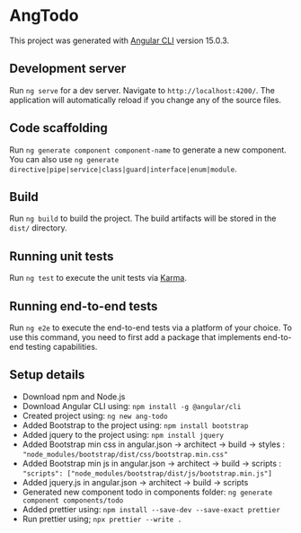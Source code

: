 # AngTodo

This project was generated with [Angular CLI](https://github.com/angular/angular-cli) version 15.0.3.

## Development server

Run `ng serve` for a dev server. Navigate to `http://localhost:4200/`. The application will automatically reload if you change any of the source files.

## Code scaffolding

Run `ng generate component component-name` to generate a new component. You can also use `ng generate directive|pipe|service|class|guard|interface|enum|module`.

## Build

Run `ng build` to build the project. The build artifacts will be stored in the `dist/` directory.

## Running unit tests

Run `ng test` to execute the unit tests via [Karma](https://karma-runner.github.io).

## Running end-to-end tests

Run `ng e2e` to execute the end-to-end tests via a platform of your choice. To use this command, you need to first add a package that implements end-to-end testing capabilities.

## Setup details

- Download npm and Node.js
- Download Angular CLI using: `npm install -g @angular/cli`
- Created project using: `ng new ang-todo`
- Added Bootstrap to the project using: `npm install bootstrap`
- Added jquery to the project using: `npm install jquery`
- Added Bootstrap min css in angular.json -> architect -> build -> styles : `"node_modules/bootstrap/dist/css/bootstrap.min.css"`
- Added Bootstrap min js in angular.json -> architect -> build -> scripts : `"scripts": ["node_modules/bootstrap/dist/js/bootstrap.min.js"]`
- Added jquery.js in angular.json -> architect -> build -> scripts
- Generated new component todo in components folder: `ng generate component components/todo`
- Added prettier using: `npm install --save-dev --save-exact prettier`
- Run prettier using; `npx prettier --write .`
